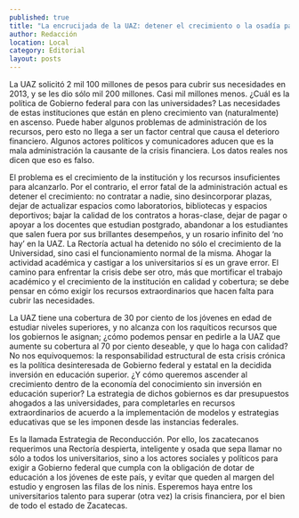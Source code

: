 ```yaml
---
published: true
title: "La encrucijada de la UAZ: detener el crecimiento o la osadía para avanzar "
author: Redacción
location: Local
category: Editorial
layout: posts
---
```


La UAZ solicitó 2 mil 100 millones de pesos para cubrir sus necesidades en 2013, y se les dio sólo mil 200 millones. Casi mil millones menos. ¿Cuál es la política de Gobierno federal para con las universidades? Las necesidades de estas instituciones que están en pleno crecimiento van (naturalmente) en ascenso. Puede haber algunos problemas de administración de los recursos, pero esto no llega a ser un factor central que causa el deterioro financiero. Algunos actores políticos y comunicadores aducen que es la mala administración la causante de la crisis financiera. Los datos reales nos dicen que eso es falso. 

El problema es el crecimiento de la institución y los recursos insuficientes para alcanzarlo. Por el contrario, el error fatal de la administración actual es detener el crecimiento: no contratar a nadie, sino desincorporar plazas, dejar de actualizar espacios como laboratorios, bibliotecas y espacios deportivos; bajar la calidad de los contratos a horas-clase, dejar de pagar o apoyar a los docentes que estudian postgrado, abandonar a los estudiantes que salen fuera por sus brillantes desempeños, y un rosario infinito del ‘no hay’ en la UAZ. La Rectoría actual ha detenido no sólo el crecimiento de la Universidad, sino casi el funcionamiento normal de la misma. Ahogar la actividad académica y castigar a los universitarios sí es un grave error. El camino para enfrentar la crisis debe ser otro, más que mortificar el trabajo académico y el crecimiento de la institución en calidad y cobertura; se debe pensar en cómo exigir los recursos extraordinarios que hacen falta para cubrir las necesidades. 

La UAZ tiene una cobertura de 30 por ciento de los jóvenes en edad de estudiar niveles superiores, y no alcanza con los raquíticos recursos que los gobiernos le asignan; ¿cómo podemos pensar en pedirle a la UAZ que aumente su cobertura al 70 por ciento deseable, y que lo haga con calidad? No nos equivoquemos: la responsabilidad estructural de esta crisis crónica es la política desinteresada de Gobierno federal y estatal en la decidida inversión en educación superior. ¿Y cómo queremos ascender al crecimiento dentro de la economía del conocimiento sin inversión en educación superior? La estrategia de dichos gobiernos es dar presupuestos ahogados a las universidades, para completarles en recursos extraordinarios de acuerdo a la implementación de modelos y estrategias educativas que se les imponen desde las instancias federales. 

Es la llamada Estrategia de Reconducción. Por ello, los zacatecanos requerimos una Rectoría despierta, inteligente y osada que sepa llamar no sólo a todos los universitarios, sino a los actores sociales y políticos para exigir a Gobierno federal que cumpla con la obligación de dotar de educación a los jóvenes de este país, y evitar que queden al margen del estudio y engrosen las filas de los ninis. Esperemos haya entre los universitarios talento para superar (otra vez) la crisis financiera, por el bien de todo el estado de Zacatecas. 
